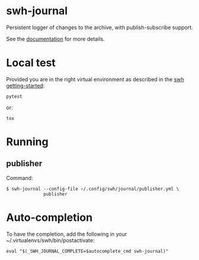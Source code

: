 swh-journal
===========

Persistent logger of changes to the archive, with publish-subscribe support.

See the
[documentation](https://docs.softwareheritage.org/devel/swh-journal/index.html#software-heritage-journal)
for more details.

# Local test

Provided you are in the right virtual environment as described
in the [swh getting-started](https://docs.softwareheritage.org/devel/developer-setup.html#developer-setup):

```
pytest
```

or:

```
tox
```


# Running

## publisher

Command:
```
$ swh-journal --config-file ~/.config/swh/journal/publisher.yml \
              publisher
```

# Auto-completion

To have the completion, add the following in your
~/.virtualenvs/swh/bin/postactivate:

```
eval "$(_SWH_JOURNAL_COMPLETE=$autocomplete_cmd swh-journal)"
```
